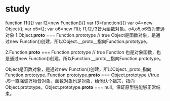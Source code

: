 # study
function f1(){}
var f2=new Function(){}
var f3=function(){}
var o4=new Object();
var o5={};
var o6=new f1();
f1,f2,f3皆为函数对象。o4,o5,o6皆为普通对象
1.Object.__proto__ === Function.prototype // true
  Object是函数对象，是通过new Function()创建，所以Object.__proto__指向Function.prototype。

2.Function.__proto__ === Function.prototype // true
  Function 也是对象函数，也是通过new Function()创建，所以Function.__proto__指向Function.prototype。
  
Object是函数对象，是通过new Function()创建，所以Object._proto_指向Function.prototype.
Function.prototype.__proto__ === Object.prototype //true
JS一直强调万物皆对象，函数对象也是对象，给他认个祖宗，指向Object.prototype。Object.prototype.__proto__ === null，保证原型链能够正常结束。
